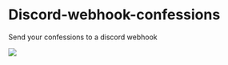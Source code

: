 # Discord-webhook-confessions

Send your confessions to a discord webhook

![](https://github.com/mtaynjgyndk4mjmyotgzotcwnw/Discord-webhook-confessions/assets/113984460/0b229890-e0e4-443e-8448-a2c32e573592)
